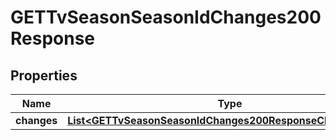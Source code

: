 

# GETTvSeasonSeasonIdChanges200Response


## Properties

| Name | Type | Description | Notes |
|------------ | ------------- | ------------- | -------------|
|**changes** | [**List&lt;GETTvSeasonSeasonIdChanges200ResponseChangesInner&gt;**](GETTvSeasonSeasonIdChanges200ResponseChangesInner.md) |  |  [optional] |



